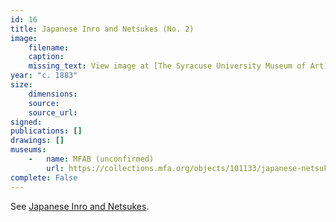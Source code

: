```yaml
---
id: 16
title: Japanese Inro and Netsukes (No. 2)
image:
    filename: 
    caption: 
    missing_text: View image at [The Syracuse University Museum of Art](https://collections.mfa.org/objects/101133/japanese-netsukes)
year: "c. 1883"
size:
    dimensions: 
    source: 
    source_url: 
signed: 
publications: []
drawings: []
museums: 
    -   name: MFAB (unconfirmed)
        url: https://collections.mfa.org/objects/101133/japanese-netsukes
complete: False
---
```

See [Japanese Inro and Netsukes](#1883-japanese-inro-and-netsukes).